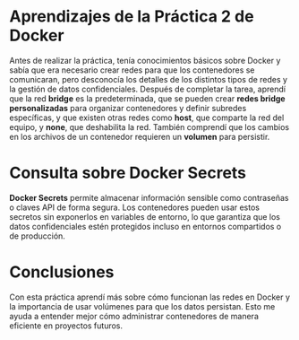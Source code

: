 # Aprendizajes de la Práctica 2 de Docker  
Antes de realizar la práctica, tenía conocimientos básicos sobre Docker y sabía que era necesario crear redes para que los contenedores se comunicaran, pero desconocía los detalles de los distintos tipos de redes y la gestión de datos confidenciales. Después de completar la tarea, aprendí que la red **bridge** es la predeterminada, que se pueden crear **redes bridge personalizadas** para organizar contenedores y definir subredes específicas, y que existen otras redes como **host**, que comparte la red del equipo, y **none**, que deshabilita la red. También comprendí que los cambios en los archivos de un contenedor requieren un **volumen** para persistir.

# Consulta sobre Docker Secrets
**Docker Secrets** permite almacenar información sensible como contraseñas o claves API de forma segura. Los contenedores pueden usar estos secretos sin exponerlos en variables de entorno, lo que garantiza que los datos confidenciales estén protegidos incluso en entornos compartidos o de producción. 

# Conclusiones
Con esta práctica aprendí más sobre cómo funcionan las redes en Docker y la importancia de usar volúmenes para que los datos persistan. Esto me ayuda a entender mejor cómo administrar contenedores de manera eficiente en proyectos futuros.
